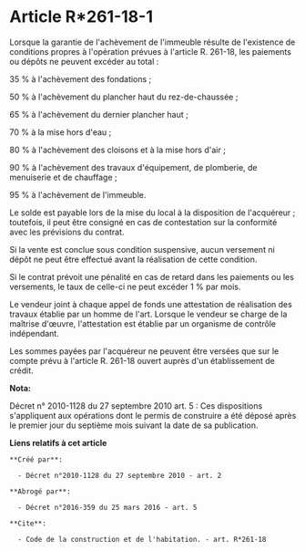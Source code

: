 # Article R*261-18-1

Lorsque la garantie de l'achèvement de l'immeuble résulte de l'existence de conditions propres à l'opération prévues à
l'article R. 261-18, les paiements ou dépôts ne peuvent excéder au total : 

35 % à l'achèvement des fondations ; 

50 % à l'achèvement du plancher haut du rez-de-chaussée ; 

65 % à l'achèvement du dernier plancher haut ; 

70 % à la mise hors d'eau ; 

80 % à l'achèvement des cloisons et à la mise hors d'air ; 

90 % à l'achèvement des travaux d'équipement, de plomberie, de menuiserie et de chauffage ; 

95 % à l'achèvement de l'immeuble. 

Le solde est payable lors de la mise du local à la disposition de l'acquéreur ; toutefois, il peut être consigné en cas de
contestation sur la conformité avec les prévisions du contrat. 

Si la vente est conclue sous condition suspensive, aucun versement ni dépôt ne peut être effectué avant la réalisation de
cette condition. 

Si le contrat prévoit une pénalité en cas de retard dans les paiements ou les versements, le taux de celle-ci ne peut excéder
1 % par mois. 

Le vendeur joint à chaque appel de fonds une attestation de réalisation des travaux établie par un homme de l'art. Lorsque le
vendeur se charge de la maîtrise d'œuvre, l'attestation est établie par un organisme de contrôle indépendant. 

Les sommes payées par l'acquéreur ne peuvent être versées que sur le compte prévu à l'article R. 261-18 ouvert auprès d'un
établissement de crédit.

**Nota:**

Décret n° 2010-1128 du 27 septembre 2010 art. 5 : Ces dispositions s'appliquent aux opérations dont le permis de construire a
été déposé après le premier jour du septième mois suivant la date de sa publication.

**Liens relatifs à cet article**

	**Créé par**:

	  - Décret n°2010-1128 du 27 septembre 2010 - art. 2

	**Abrogé par**:

	  - Décret n°2016-359 du 25 mars 2016 - art. 5

	**Cite**:

	  - Code de la construction et de l'habitation. - art. R*261-18
